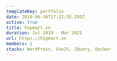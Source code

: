 ```yaml
---
templateKey: portfolio
date: 2019-06-30T17:22:55.295Z
active: true
title: htpmart.vn
duration: Jul 2019 - Mar 2021
url: https://htpmart.vn
members: 1
stacks: WordPress, VueJS, JQuery, Docker
---
```


